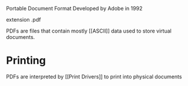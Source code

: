 Portable Document Format
	Developed by Adobe in 1992

extension
	.pdf

PDFs are files that contain mostly [[ASCII]] data used to store virtual documents.

# Printing
PDFs are interpreted by [[Print Drivers]] to print into physical documents